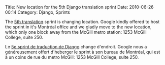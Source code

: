 Title: New location for the 5th Django translation sprint
Date: 2010-06-26 00:14
Category: Django, Sprints

<!--:en-->

The [5th translation][] sprint is changing location. Google kindly
offered to host the sprint in it's Montréal office and we gladly move to
the new location, which only one block away from the McGill metro
station: 1253 McGill College, suite 250.

<!--:--><!--:fr-->

Le [5e sprint de traduction de Django][] change d'endroit. Google nous a
généreusement offert d'heberger le sprint à son bureau de Montréal, qui
est à un coins de rue du metro McGill: 1253 McGill College, suite 250.

<!--:-->

</p>

  [5th translation]: http://montrealpython.org/2010/06/django-translation-sprint-5-on-2010-06-28/
  [5e sprint de traduction de Django]: http://montrealpython.org/fr/2010/06/django-translation-sprint-5-on-2010-06-28/
